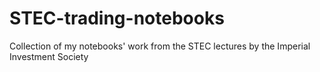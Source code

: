 # STEC-trading-notebooks

Collection of my notebooks' work from the STEC lectures by the Imperial Investment Society
